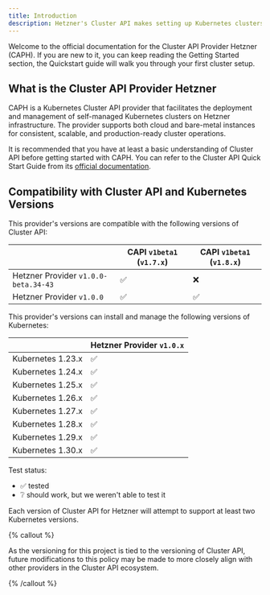 ```yaml
---
title: Introduction
description: Hetzner's Cluster API makes setting up Kubernetes clusters easy on cloud or bare-metal. Compatible with CAPI v1.7.x, v1.8.x, and various Kubernetes versions.
---
```


Welcome to the official documentation for the Cluster API Provider Hetzner (CAPH). If you are new to it, you can keep reading the Getting Started section, the Quickstart guide will walk you through your first cluster setup.

## What is the Cluster API Provider Hetzner

CAPH is a Kubernetes Cluster API provider that facilitates the deployment and management of self-managed Kubernetes clusters on Hetzner infrastructure. The provider supports both cloud and bare-metal instances for consistent, scalable, and production-ready cluster operations.

It is recommended that you have at least a basic understanding of Cluster API before getting started with CAPH. You can refer to the Cluster API Quick Start Guide from its [official documentation](https://cluster-api.sigs.k8s.io).

## Compatibility with Cluster API and Kubernetes Versions

This provider's versions are compatible with the following versions of Cluster API:

|                                      | CAPI `v1beta1` (`v1.7.x`) | CAPI `v1beta1` (`v1.8.x`) |
| ------------------------------------ | ------------------------- | ------------------------- |
| Hetzner Provider `v1.0.0-beta.34-43` | ✅                        | ❌                        |
| Hetzner Provider `v1.0.0`            | ✅                        | ✅                        |

This provider's versions can install and manage the following versions of Kubernetes:

|                   | Hetzner Provider `v1.0.x` |
| ----------------- | ------------------------- |
| Kubernetes 1.23.x | ✅                       |
| Kubernetes 1.24.x | ✅                       |
| Kubernetes 1.25.x | ✅                       |
| Kubernetes 1.26.x | ✅                       |
| Kubernetes 1.27.x | ✅                       |
| Kubernetes 1.28.x | ✅                       |
| Kubernetes 1.29.x | ✅                       |
| Kubernetes 1.30.x | ✅                       |

Test status:

- ✅ tested
- ❔ should work, but we weren't able to test it

Each version of Cluster API for Hetzner will attempt to support at least two Kubernetes versions.

{% callout %}

As the versioning for this project is tied to the versioning of Cluster API, future modifications to this policy may be made to more closely align with other providers in the Cluster API ecosystem.

{% /callout %}
